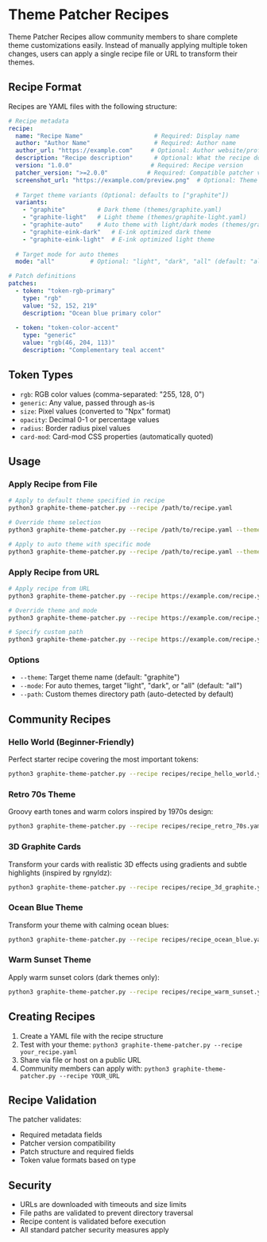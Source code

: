# Theme Patcher Recipes

Theme Patcher Recipes allow community members to share complete theme customizations easily. Instead of manually applying multiple token changes, users can apply a single recipe file or URL to transform their themes.

## Recipe Format

Recipes are YAML files with the following structure:

```yaml
# Recipe metadata
recipe:
  name: "Recipe Name"                    # Required: Display name
  author: "Author Name"                  # Required: Author name  
  author_url: "https://example.com"     # Optional: Author website/profile
  description: "Recipe description"      # Optional: What the recipe does
  version: "1.0.0"                      # Required: Recipe version
  patcher_version: ">=2.0.0"           # Required: Compatible patcher version
  screenshot_url: "https://example.com/preview.png"  # Optional: Theme preview screenshot
  
  # Target theme variants (Optional: defaults to ["graphite"])
  variants:
    - "graphite"         # Dark theme (themes/graphite.yaml)
    - "graphite-light"   # Light theme (themes/graphite-light.yaml)
    - "graphite-auto"    # Auto theme with light/dark modes (themes/graphite-auto.yaml)
    - "graphite-eink-dark"   # E-ink optimized dark theme
    - "graphite-eink-light"  # E-ink optimized light theme
  
  # Target mode for auto themes
  mode: "all"          # Optional: "light", "dark", "all" (default: "all")

# Patch definitions
patches:
  - token: "token-rgb-primary"
    type: "rgb"
    value: "52, 152, 219"
    description: "Ocean blue primary color"
  
  - token: "token-color-accent"
    type: "generic"
    value: "rgb(46, 204, 113)"
    description: "Complementary teal accent"
```

## Token Types

- `rgb`: RGB color values (comma-separated: "255, 128, 0")
- `generic`: Any value, passed through as-is
- `size`: Pixel values (converted to "Npx" format)
- `opacity`: Decimal 0-1 or percentage values
- `radius`: Border radius pixel values
- `card-mod`: Card-mod CSS properties (automatically quoted)

## Usage

### Apply Recipe from File
```bash
# Apply to default theme specified in recipe
python3 graphite-theme-patcher.py --recipe /path/to/recipe.yaml

# Override theme selection
python3 graphite-theme-patcher.py --recipe /path/to/recipe.yaml --theme graphite-light

# Apply to auto theme with specific mode
python3 graphite-theme-patcher.py --recipe /path/to/recipe.yaml --theme graphite-auto --mode dark
```

### Apply Recipe from URL
```bash  
# Apply recipe from URL
python3 graphite-theme-patcher.py --recipe https://example.com/recipe.yaml

# Override theme and mode
python3 graphite-theme-patcher.py --recipe https://example.com/recipe.yaml --theme graphite-auto --mode light

# Specify custom path
python3 graphite-theme-patcher.py --recipe https://example.com/recipe.yaml --path /config/themes
```

### Options
- `--theme`: Target theme name (default: "graphite")
- `--mode`: For auto themes, target "light", "dark", or "all" (default: "all")
- `--path`: Custom themes directory path (auto-detected by default)

## Community Recipes

### Hello World (Beginner-Friendly)
Perfect starter recipe covering the most important tokens:
```bash
python3 graphite-theme-patcher.py --recipe recipes/recipe_hello_world.yaml --theme graphite-light
```

### Retro 70s Theme
Groovy earth tones and warm colors inspired by 1970s design:
```bash
python3 graphite-theme-patcher.py --recipe recipes/recipe_retro_70s.yaml --theme graphite-light
```

### 3D Graphite Cards
Transform your cards with realistic 3D effects using gradients and subtle highlights (inspired by rgnyldz):
```bash
python3 graphite-theme-patcher.py --recipe recipes/recipe_3d_graphite.yaml
```

### Ocean Blue Theme
Transform your theme with calming ocean blues:
```bash
python3 graphite-theme-patcher.py --recipe recipes/recipe_ocean_blue.yaml
```

### Warm Sunset Theme  
Apply warm sunset colors (dark themes only):
```bash
python3 graphite-theme-patcher.py --recipe recipes/recipe_warm_sunset.yaml --theme graphite
```

## Creating Recipes

1. Create a YAML file with the recipe structure
2. Test with your theme: `python3 graphite-theme-patcher.py --recipe your_recipe.yaml`
3. Share via file or host on a public URL
4. Community members can apply with: `python3 graphite-theme-patcher.py --recipe YOUR_URL`

## Recipe Validation

The patcher validates:
- Required metadata fields
- Patcher version compatibility  
- Patch structure and required fields
- Token value formats based on type

## Security

- URLs are downloaded with timeouts and size limits
- File paths are validated to prevent directory traversal
- Recipe content is validated before execution
- All standard patcher security measures apply